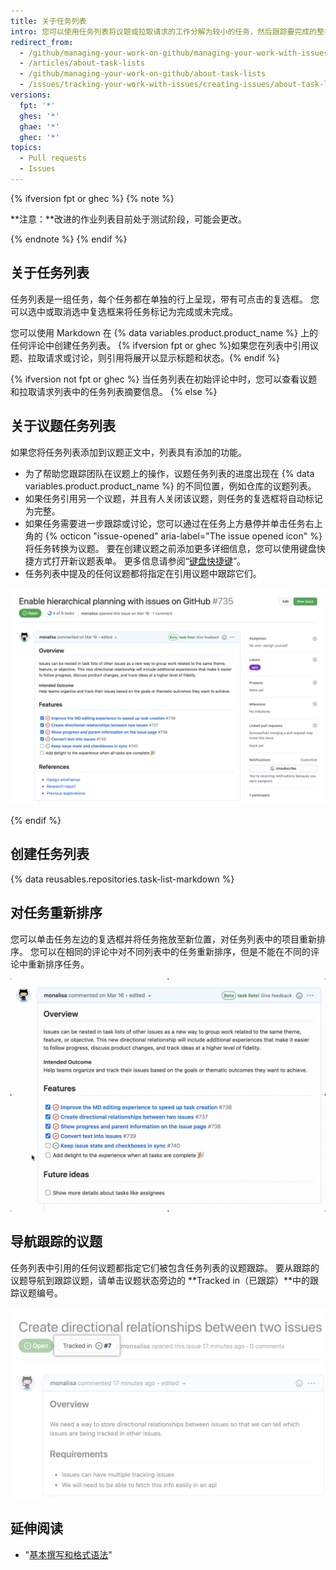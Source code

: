 ```yaml
---
title: 关于任务列表
intro: 您可以使用任务列表将议题或拉取请求的工作分解为较小的任务，然后跟踪要完成的整套工作。
redirect_from:
  - /github/managing-your-work-on-github/managing-your-work-with-issues-and-pull-requests/about-task-lists
  - /articles/about-task-lists
  - /github/managing-your-work-on-github/about-task-lists
  - /issues/tracking-your-work-with-issues/creating-issues/about-task-lists
versions:
  fpt: '*'
  ghes: '*'
  ghae: '*'
  ghec: '*'
topics:
  - Pull requests
  - Issues
---
```


{% ifversion fpt or ghec %}
{% note %}

**注意：**改进的作业列表目前处于测试阶段，可能会更改。

{% endnote %}
{% endif %}

## 关于任务列表

任务列表是一组任务，每个任务都在单独的行上呈现，带有可点击的复选框。 您可以选中或取消选中复选框来将任务标记为完成或未完成。

您可以使用 Markdown 在 {% data variables.product.product_name %} 上的任何评论中创建任务列表。 {% ifversion fpt or ghec %}如果您在列表中引用议题、拉取请求或讨论，则引用将展开以显示标题和状态。{% endif %}

{% ifversion not fpt or ghec %}
当任务列表在初始评论中时，您可以查看议题和拉取请求列表中的任务列表摘要信息。
{% else %}

## 关于议题任务列表

如果您将任务列表添加到议题正文中，列表具有添加的功能。

- 为了帮助您跟踪团队在议题上的操作，议题任务列表的进度出现在 {% data variables.product.product_name %} 的不同位置，例如仓库的议题列表。
- 如果任务引用另一个议题，并且有人关闭该议题，则任务的复选框将自动标记为完整。
- 如果任务需要进一步跟踪或讨论，您可以通过在任务上方悬停并单击任务右上角的 {% octicon "issue-opened" aria-label="The issue opened icon" %} 将任务转换为议题。 要在创建议题之前添加更多详细信息，您可以使用键盘快捷方式打开新议题表单。 更多信息请参阅“[键盘快捷键](/github/getting-started-with-github/using-github/keyboard-shortcuts#issues-and-pull-requests)”。
- 任务列表中提及的任何议题都将指定在引用议题中跟踪它们。

![渲染的任务列表](/assets/images/help/writing/task-list-rendered.png)

{% endif %}

## 创建任务列表

{% data reusables.repositories.task-list-markdown %}

## 对任务重新排序

您可以单击任务左边的复选框并将任务拖放至新位置，对任务列表中的项目重新排序。 您可以在相同的评论中对不同列表中的任务重新排序，但是不能在不同的评论中重新排序任务。

![重新排序的任务列表](/assets/images/help/writing/task-list-reordered.gif)

## 导航跟踪的议题

任务列表中引用的任何议题都指定它们被包含任务列表的议题跟踪。 要从跟踪的议题导航到跟踪议题，请单击议题状态旁边的 **Tracked in（已跟踪）**中的跟踪议题编号。

![跟踪示例](/assets/images/help/writing/task_list_tracked.png)

## 延伸阅读

* "[基本撰写和格式语法](/articles/basic-writing-and-formatting-syntax)"
